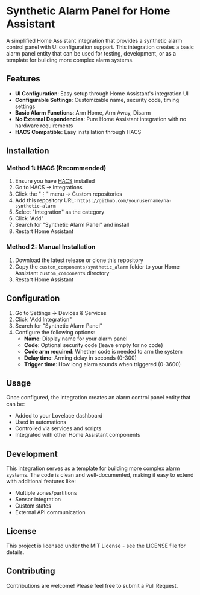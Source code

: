 # Synthetic Alarm Panel for Home Assistant

A simplified Home Assistant integration that provides a synthetic alarm control panel with UI configuration support. This integration creates a basic alarm panel entity that can be used for testing, development, or as a template for building more complex alarm systems.

## Features

- **UI Configuration**: Easy setup through Home Assistant's integration UI
- **Configurable Settings**: Customizable name, security code, timing settings
- **Basic Alarm Functions**: Arm Home, Arm Away, Disarm
- **No External Dependencies**: Pure Home Assistant integration with no hardware requirements
- **HACS Compatible**: Easy installation through HACS

## Installation

### Method 1: HACS (Recommended)

1. Ensure you have [HACS](https://hacs.xyz) installed
2. Go to HACS → Integrations
3. Click the "⋮" menu → Custom repositories
4. Add this repository URL: `https://github.com/yourusername/ha-synthetic-alarm`
5. Select "Integration" as the category
6. Click "Add"
7. Search for "Synthetic Alarm Panel" and install
8. Restart Home Assistant

### Method 2: Manual Installation

1. Download the latest release or clone this repository
2. Copy the `custom_components/synthetic_alarm` folder to your Home Assistant `custom_components` directory
3. Restart Home Assistant

## Configuration

1. Go to Settings → Devices & Services
2. Click "Add Integration"
3. Search for "Synthetic Alarm Panel"
4. Configure the following options:
   - **Name**: Display name for your alarm panel
   - **Code**: Optional security code (leave empty for no code)
   - **Code arm required**: Whether code is needed to arm the system
   - **Delay time**: Arming delay in seconds (0-300)
   - **Trigger time**: How long alarm sounds when triggered (0-3600)

## Usage

Once configured, the integration creates an alarm control panel entity that can be:
- Added to your Lovelace dashboard
- Used in automations
- Controlled via services and scripts
- Integrated with other Home Assistant components

## Development

This integration serves as a template for building more complex alarm systems. The code is clean and well-documented, making it easy to extend with additional features like:
- Multiple zones/partitions
- Sensor integration
- Custom states
- External API communication

## License

This project is licensed under the MIT License - see the LICENSE file for details.

## Contributing

Contributions are welcome! Please feel free to submit a Pull Request.